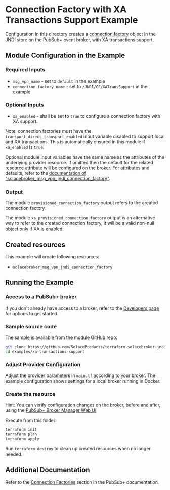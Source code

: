 # Connection Factory with XA Transactions Support Example

Configuration in this directory creates a [connection factory](https://docs.solace.com/API/Solace-JMS-API/Connection-Factories.htm) object in the JNDI store on the PubSub+ event broker, with XA transactions support.

## Module Configuration in the Example

### Required Inputs

* `msg_vpn_name` - set to `default` in the example
* `connection_factory_name` - set to `/JNDI/CF/XATransSupport` in the example

### Optional Inputs

* `xa_enabled` - shall be set to `true` to configure a connection factory with XA support.

Note: connection factories must have the `transport_direct_transport_enabled` input variable disabled to support local and XA transactions. This is automatically ensured in this module if `xa_enabled` is `true`.

Optional module input variables have the same name as the attributes of the underlying provider resource. If omitted then the default for the related resource attribute will be configured on the broker. For attributes and defaults, refer to the [documentation of "solacebroker_msg_vpn_jndi_connection_factory"](https://registry.terraform.io/providers/SolaceProducts/solacebroker/latest/docs/resources/msg_vpn_jndi_connection_factory#optional).

### Output

The module `provisioned_connection_factory` output refers to the created connection factory.

The module `xa_provisioned_connection_factory` output is an alternative way to refer to the created connection factory, it will be a valid non-null object only if XA is enabled.

## Created resources

This example will create following resources:

* `solacebroker_msg_vpn_jndi_connection_factory`

## Running the Example

### Access to a PubSub+ broker

If you don't already have access to a broker, refer to the [Developers page](https://www.solace.dev/) for options to get started.

### Sample source code

The sample is available from the module GitHub repo:

```bash
git clone https://github.com/SolaceProducts/terraform-solacebroker-jndi.git
cd examples/xa-transactions-support
```

### Adjust Provider Configuration

Adjust the [provider parameters](https://registry.terraform.io/providers/SolaceProducts/solacebroker/latest/docs#schema) in `main.tf` according to your broker. The example configuration shows settings for a local broker running in Docker.

### Create the resource

Hint: You can verify configuration changes on the broker, before and after, using the [PubSub+ Broker Manager Web UI](https://docs.solace.com/Admin/Broker-Manager/PubSub-Manager-Overview.htm)

Execute from this folder:

```bash
terraform init
terraform plan
terraform apply
```

Run `terraform destroy` to clean up created resources when no longer needed.

## Additional Documentation

Refer to the [Connection Factories](https://docs.solace.com/API/Solace-JMS-API/Connection-Factories.htm) section in the PubSub+ documentation.

